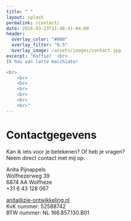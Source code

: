 ```yaml
---
title: " "
layout: splash
permalink: /contact/
date: 2016-03-23T11:48:41-04:00
header:
  overlay_color: "#000"
  overlay_filter: "0.5"
  overlay_image: /assets/images/contact.jpg
excerpt: "Koffie?  <br>
Ik hou van latte macchiato!

<br>
	<br>
	<br>
	<br>
	<br>
	<br>
	<br>"
---
```


# Contactgegevens

Kan ik iets voor je betekenen? Of heb je vragen?  
Neem direct contact met mij op. 

Anita Pijnappels  
Wolfhezerweg 39  
6874 AA Wolfheze  
+31 6 43 128 067

anita@zie-ontwikkeling.nl  
KvK nummer: 52588742  
BTW nummer: NL 166.857.130.B01

